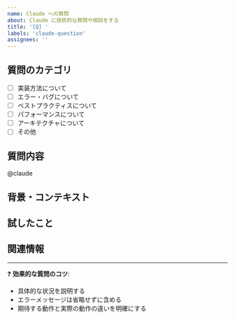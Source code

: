```yaml
---
name: Claude への質問
about: Claude に技術的な質問や相談をする
title: '[Q] '
labels: 'claude-question'
assignees: ''
---
```


## 質問のカテゴリ
<!-- 該当するものを選択 -->
- [ ] 実装方法について
- [ ] エラー・バグについて
- [ ] ベストプラクティスについて
- [ ] パフォーマンスについて
- [ ] アーキテクチャについて
- [ ] その他

## 質問内容

@claude 

## 背景・コンテキスト
<!-- なぜこの質問をしているか、どんな問題を解決しようとしているか -->

## 試したこと
<!-- すでに試したアプローチがあれば記述 -->

## 関連情報
<!-- 関連するファイル、エラーメッセージ、参考リンクなど -->

---
❓ **効果的な質問のコツ**:
- 具体的な状況を説明する
- エラーメッセージは省略せずに含める
- 期待する動作と実際の動作の違いを明確にする